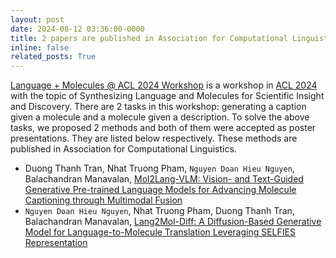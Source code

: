 ```yaml
---
layout: post
date: 2024-08-12 03:36:00-0000
title: 2 papers are published in Association for Computational Linguistics
inline: false
related_posts: True
---
```


[Language + Molecules @ ACL 2024 Workshop](https://language-plus-molecules.github.io/) is a workshop in [ACL 2024](https://2024.aclweb.org/) with the topic of Synthesizing Language and Molecules for Scientific Insight and Discovery. There are 2 tasks in this workshop: generating a caption given a molecule and a molecule given a description. To solve the above tasks, we proposed 2 methods and both of them were accepted as poster presentations. They are listed below respectively. These methods are published in Association for Computational Linguistics.

- Duong Thanh Tran, Nhat Truong Pham, `Nguyen Doan Hieu Nguyen`, Balachandran Manavalan, [Mol2Lang-VLM: Vision- and Text-Guided Generative Pre-trained Language Models for Advancing Molecule Captioning through Multimodal Fusion](https://aclanthology.org/2024.langmol-1.12/)
- `Nguyen Doan Hieu Nguyen`, Nhat Truong Pham, Duong Thanh Tran, Balachandran Manavalan, [Lang2Mol-Diff: A Diffusion-Based Generative Model for Language-to-Molecule Translation Leveraging SELFIES Representation](https://aclanthology.org/2024.langmol-1.15/)
